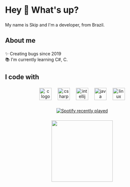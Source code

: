 <h1 align="left">Hey 👋 What's up?</h1>

###

<p align="left">My name is Skip and I'm a developer, from Brazil.</p>

###

<h2 align="left">About me</h2>

###

<p align="left">✨ Creating bugs since 2019<br>📚 I'm currently learning C#, C.</p>

###

<h2 align="left">I code with</h2>

###

<div align="center">
  <img src="https://cdn.jsdelivr.net/gh/devicons/devicon/icons/c/c-original.svg" height="40" alt="c logo"  />
  <img width="12" />
  <img src="https://cdn.jsdelivr.net/gh/devicons/devicon/icons/csharp/csharp-original.svg" height="40" alt="csharp logo"  />
  <img width="12" />
  <img src="https://cdn.jsdelivr.net/gh/devicons/devicon/icons/intellij/intellij-original.svg" height="40" alt="intellij logo"  />
  <img width="12" />
  <img src="https://cdn.jsdelivr.net/gh/devicons/devicon/icons/java/java-original.svg" height="40" alt="java logo"  />
  <img width="12" />
  <img src="https://cdn.jsdelivr.net/gh/devicons/devicon/icons/linux/linux-original.svg" height="40" alt="linux logo"  />
</div>

###

<div align="center">
  <a href="https://open.spotify.com/user/u8pj2bcneq4ofal3s41rb7c12">
    <img src="https://spotify-recently-played-readme.vercel.app/api?user=u8pj2bcneq4ofal3s41rb7c12&count=5" alt="Spotify recently played"  />
  </a>
</div>

###

<div align="center">
  <img height="200" src="https://i.makeagif.com/media/3-21-2021/X0i5_z.gif"  />
</div>

###

